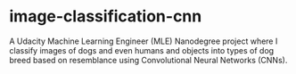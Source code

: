 # image-classification-cnn
A Udacity Machine Learning Engineer (MLE) Nanodegree project where I classify images of dogs and even humans and objects into types of dog breed based on resemblance using Convolutional Neural Networks (CNNs). 
